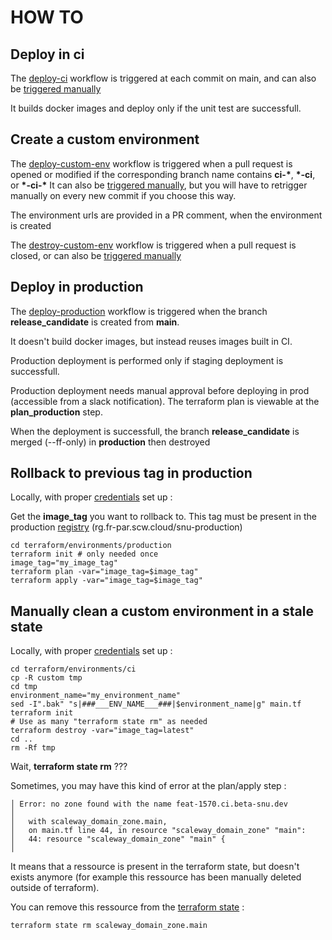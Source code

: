 # HOW TO

## Deploy in ci

The [deploy-ci](../.github/workflows/deploy-ci.yml) workflow is triggered at each commit on main, and can also be [triggered manually](https://github.com/betagouv/service-national-universel/actions/workflows/deploy-ci.yml)

It builds docker images and deploy only if the unit test are successfull.

## Create a custom environment

The [deploy-custom-env](../.github/workflows/deploy-custom-env.yml) workflow is triggered when a pull request is opened or modified if the corresponding branch name contains **ci-\***, **\*-ci**, or **\*-ci-\***
It can also be [triggered manually](https://github.com/betagouv/service-national-universel/actions/workflows/deploy-custom-env.yml), but you will have to retrigger manually on every new commit if you choose this way.

The environment urls are provided in a PR comment, when the environment is created

The [destroy-custom-env](../.github/workflows/destroy-custom-env.yml) workflow is triggered when a pull request is closed, or can also be [triggered manually](https://github.com/betagouv/service-national-universel/actions/workflows/destroy-custom-env.yml)

## Deploy in production

The [deploy-production](../.github/workflows/deploy-production.yml) workflow is triggered when the branch **release_candidate** is created from **main**.

It doesn't build docker images, but instead reuses images built in CI.

Production deployment is performed only if staging deployment is successfull.

Production deployment needs manual approval before deploying in prod (accessible from a slack notification). The terraform plan is viewable at the **plan_production** step.

When the deployment is successfull, the branch **release_candidate** is merged (--ff-only) in **production** then destroyed


## Rollback to previous tag in production

Locally, with proper [credentials](README.md) set up :

Get the **image_tag** you want to rollback to. This tag must be present in the production [registry](https://console.scaleway.com/registry/namespaces/fr-par/15d7461d-a478-4c89-a655-dfb6f67a54b1/images) (rg.fr-par.scw.cloud/snu-production)

```shell
cd terraform/environments/production
terraform init # only needed once
image_tag="my_image_tag"
terraform plan -var="image_tag=$image_tag"
terraform apply -var="image_tag=$image_tag"
```

## Manually clean a custom environment in a stale state

Locally, with proper [credentials](README.md) set up :

```shell
cd terraform/environments/ci
cp -R custom tmp
cd tmp
environment_name="my_environment_name"
sed -I".bak" "s|###___ENV_NAME___###|$environment_name|g" main.tf
terraform init
# Use as many "terraform state rm" as needed
terraform destroy -var="image_tag=latest"
cd ..
rm -Rf tmp
```

Wait, **terraform state rm** ???

Sometimes, you may have this kind of error at the plan/apply step :

```
│ Error: no zone found with the name feat-1570.ci.beta-snu.dev
│
│   with scaleway_domain_zone.main,
│   on main.tf line 44, in resource "scaleway_domain_zone" "main":
│   44: resource "scaleway_domain_zone" "main" {
│
```

It means that a ressource is present in the terraform state, but doesn't exists anymore (for example this ressource has been manually deleted outside of terraform).

You can remove this ressource from the [terraform state](https://developer.hashicorp.com/terraform/cli/commands/state) :

```shell
terraform state rm scaleway_domain_zone.main
```
